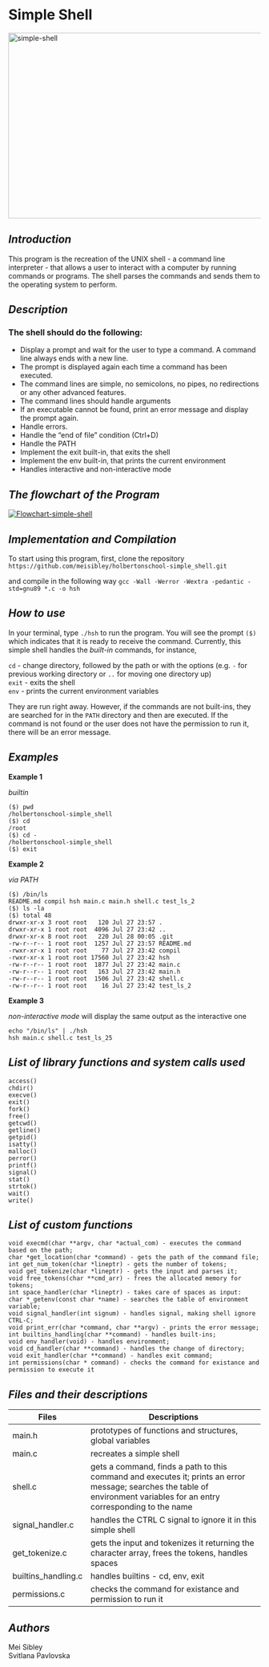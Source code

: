 # Simple Shell #

<img src='https://guideposts.org/wp-content/uploads/2017/04/blog_shell_1540-1024x576.jpg.webp' width="850" height="370" alt='simple-shell'/>

## **_Introduction_** ##
This program is the recreation of the UNIX shell - a command line interpreter - that allows a user to interact with a computer by running commands or programs. The shell parses the commands and sends them to the operating system to perform.

## **_Description_** ##
### The shell should do the following: ###

* Display a prompt and wait for the user to type a command. A command line always ends with a new line.
* The prompt is displayed again each time a command has been executed.
* The command lines are simple, no semicolons, no pipes, no redirections or any other advanced features.
* The command lines should handle arguments
* If an executable cannot be found, print an error message and display the prompt again.
* Handle errors.
* Handle the “end of file” condition (Ctrl+D)
* Handle the PATH
* Implement the exit built-in, that exits the shell
* Implement the env built-in, that prints the current environment
* Handles interactive and non-interactive mode

## **_The flowchart of the Program_**
<a href="https://ibb.co/JRjbKgr"><img src="https://i.ibb.co/DDf6tTw/Flowchart-simple-shell.jpg" alt="Flowchart-simple-shell" border="0"></a>

## **_Implementation and Compilation_** ##
To start using this program, first, clone the repository 
`https://github.com/meisibley/holbertonschool-simple_shell.git`

and compile in the following way
`gcc -Wall -Werror -Wextra -pedantic -std=gnu89 *.c -o hsh`

## **_How to use_** ##
In your terminal, type `./hsh` to run the program. You will see the prompt `($)` which indicates that it is ready to receive the command. 
Currently, this simple shell handles the  *built-in* commands, for instance,

`cd` - change directory, followed by the path or with the options (e.g. `-` for previous working directory or `..` for moving one directory up)<br />
`exit` - exits the shell<br />
`env` - prints the current environment variables

They are run right away. However, if the commands are not built-ins, they are searched for in the `PATH` directory and then are executed. If the command is not found or the user does not have the permission to run it, there will be an error message.

## **_Examples_** ##

**Example 1**

_builtin_
```
($) pwd
/holbertonschool-simple_shell
($) cd
/root
($) cd -
/holbertonschool-simple_shell
($) exit  
```
**Example 2**

_via PATH_
```
($) /bin/ls
README.md compil hsh main.c main.h shell.c test_ls_2
($) ls -la
($) total 48
drwxr-xr-x 3 root root   120 Jul 27 23:57 .
drwxr-xr-x 1 root root  4096 Jul 27 23:42 ..
drwxr-xr-x 8 root root   220 Jul 28 00:05 .git
-rw-r--r-- 1 root root  1257 Jul 27 23:57 README.md
-rwxr-xr-x 1 root root    77 Jul 27 23:42 compil
-rwxr-xr-x 1 root root 17560 Jul 27 23:42 hsh
-rw-r--r-- 1 root root  1877 Jul 27 23:42 main.c
-rw-r--r-- 1 root root   163 Jul 27 23:42 main.h
-rw-r--r-- 1 root root  1506 Jul 27 23:42 shell.c
-rw-r--r-- 1 root root    16 Jul 27 23:42 test_ls_2
```
**Example 3**

_non-interactive mode_ will display the same output as the interactive one

```
echo "/bin/ls" | ./hsh
hsh main.c shell.c test_ls_25
```
## **_List of library functions and system calls used_** ##

```
access()
chdir()
execve()
exit()
fork()
free()
getcwd()
getline()
getpid()
isatty()
malloc()
perror()
printf()
signal()
stat()
strtok()
wait()
write()
```
## **_List of custom functions_** ##
```
void execmd(char **argv, char *actual_com) - executes the command based on the path;
char *get_location(char *command) - gets the path of the command file;
int get_num_token(char *lineptr) - gets the number of tokens;
void get_tokenize(char *lineptr) - gets the input and parses it;
void free_tokens(char **cmd_arr) - frees the allocated memory for tokens;
int space_handler(char *lineptr) - takes care of spaces as input:
char *_getenv(const char *name) - searches the table of environment variable;
void signal_handler(int signum) - handles signal, making shell ignore CTRL-C;
void print_err(char *command, char **argv) - prints the error message;
int builtins_handling(char **command) - handles built-ins;
void env_handler(void) - handles environment;
void cd_handler(char **command) - handles the change of directory;
void exit_handler(char **command) - handles exit command;
int permissions(char * command) - checks the command for existance and permission to execute it
```
## **_Files and their descriptions_** ##

| **Files** | **Descriptions** |
| ----- | ----------- |
| main.h | prototypes of functions and structures, global variables |        
| main.c | recreates a simple shell | 
| shell.c | gets a command, finds a path to this command and executes it; prints an error message; searches the table of environment variables for an entry corresponding to the name|
| signal_handler.c | handles the CTRL C signal to ignore it in this simple shell |
| get_tokenize.c | gets the input and tokenizes it returning the character array, frees the tokens, handles spaces |
| builtins_handling.c | handles builtins - cd, env, exit |
| permissions.c | checks the command for existance and permission to run it |

## **_Authors_** ##

Mei Sibley <br />
Svitlana Pavlovska

